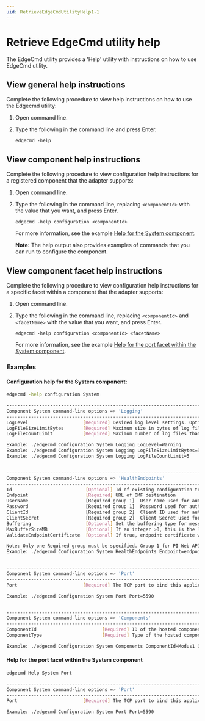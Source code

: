 ```yaml
---
uid: RetrieveEdgeCmdUtilityHelp1-1
---
```


# Retrieve EdgeCmd utility help

The EdgeCmd utility provides a 'Help' utility with instructions on how to use EdgeCmd utility. 

## View general help instructions

Complete the following procedure to view help instructions on how to use the Edgecmd utility:

1. Open command line.
2. Type the following in the command line and press Enter.

	```
	edgecmd -help
	```

## View component help instructions

Complete the following procedure to view configuration help instructions for a registered component that the adapter supports:

1. Open command line.
2. Type the following in the command line, replacing `<componentId>` with the value that you want, and press Enter.

	```
	edgecmd -help configuration <componentId>
	```

	For more information, see the example [Help for the System component](#help-for-the-system-component).
	
	**Note:** The help output also provides examples of commands that you can run to configure the component.
	
	
## View component facet help instructions

Complete the following procedure to view configuration help instructions for a specific facet within a component that the adapter supports:

1. Open command line.
2. Type the following in the command line, replacing `<componentId>` and `<facetName>` with the value that you want, and press Enter.

	```
	edgecmd -help configuration <componentId> <facetName>
	```
	
	For more information, see the example [Help for the port facet within the System component](#help-for-the-port-facet-within-the-system-component).

### Examples

#### Configuration help for the System component:

```bash
edgecmd -help configuration System

---------------------------------------------------------------------------------------------------------
Component System command-line options => 'Logging'
---------------------------------------------------------------------------------------------------------
LogLevel                    [Required] Desired log level settings. Options: Verbose, Information, Warning, Error, Fatal.
LogFileSizeLimitBytes       [Required] Maximum size in bytes of log files that the service will create for this component. Must be no less than 1000.
LogFileCountLimit           [Required] Maximum number of log files that the service will create for this component. Must be a positive integer.

Example: ./edgecmd Configuration System Logging LogLevel=Warning
Example: ./edgecmd Configuration System Logging LogFileSizeLimitBytes=32768
Example: ./edgecmd Configuration System Logging LogFileCountLimit=5


---------------------------------------------------------------------------------------------------------
Component System command-line options => 'HealthEndpoints'
---------------------------------------------------------------------------------------------------------
Id                           [Optional] Id of existing configuration to be edited of removed.
Endpoint                     [Required] URL of OMF destination
UserName                     [Required group 1]  User name used for authentication to PI Web API OMF endpoint.
Password                     [Required group 1]  Password used for authentication to PI Web API OMF endpoint.
ClientId                     [Required group 2]  Client ID used for authentication to OSIsoft Cloud Services.
ClientSecret                 [Required group 2]  Client Secret used for authentication to OSIsoft Cloud Services.
Buffering                    [Optional] Set the buffering type for messages to this endpoint. Options are 'memory', 'disk' or 'none'. Defaults to 'none'.
MaxBufferSizeMB              [Optional] If an integer >0, this is the limit on the maximum megabytes of data to buffer for messages to this endpoint. Useful for limiting memory or disk usage growth in the event of disconnection to the endpoint. If the buffer is full, old messages will be discarded for new messages. Defaults to 0.
ValidateEndpointCertificate  [Optional] If true, endpoint certificate will be validated (recommended). If false, any endpoint certificate will be accepted. OSIsoft strongly recommends using disabled endpoint certificate validation for testing purposes only.

Note: Only one Required group must be specified. Group 1 for PI Web API or Group 2 for OCS.
Example: ./edgecmd Configuration System HealthEndpoints Endpoint=endpointURL UserName=UserName Password=Password


---------------------------------------------------------------------------------------------------------
Component System command-line options => 'Port'
---------------------------------------------------------------------------------------------------------
Port                        [Required] The TCP port to bind this application host to (Range [1024,65535])

Example: ./edgecmd Configuration System Port Port=5590


---------------------------------------------------------------------------------------------------------
Component System command-line options => 'Components'
---------------------------------------------------------------------------------------------------------
ComponentId                        [Required] ID of the hosted component.
ComponentType                      [Required] Type of the hosted component.

Example: ./edgecmd Configuration System Components ComponentId=Modus1 ComponentType=Modbus
```

#### Help for the port facet within the System component

```bash
edgecmd Help System Port

---------------------------------------------------------------------------------------------------------
Component System command-line options => 'Port'
---------------------------------------------------------------------------------------------------------
Port                        [Required] The TCP port to bind this application host to (Range [1024,65535])

Example: ./edgecmd Configuration System Port Port=5590
```
